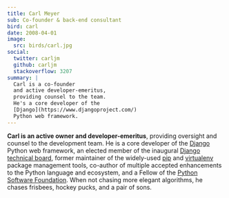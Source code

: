 ```yaml
---
title: Carl Meyer
sub: Co-founder & back-end consultant
bird: carl
date: 2008-04-01
image:
  src: birds/carl.jpg
social:
  twitter: carljm
  github: carljm
  stackoverflow: 3207
summary: |
  Carl is a co-founder
  and active developer-emeritus,
  providing counsel to the team.
  He's a core developer of the
  [Django](https://www.djangoproject.com/)
  Python web framework.
---
```


**Carl is an active owner and developer-emeritus**,
providing oversight and counsel
to the development team.
He is a core developer of the [Django][django] Python web framework,
an elected member of the inaugural [Django technical board][django-tb],
former maintainer of the widely-used [pip][pip] and [virtualenv][virtualenv]
package management tools,
co-author of multiple accepted
enhancements to the Python language and ecosystem,
and a Fellow of the [Python Software Foundation][psf].
When not chasing more elegant algorithms,
he chases frisbees, hockey pucks, and a pair of sons.

[django]: https://www.djangoproject.com/
[django-tb]: https://www.djangoproject.com/weblog/2014/sep/06/inaugural-technical-board-elected/
[pip]: https://pip.pypa.io/
[virtualenv]: https://virtualenv.pypa.io/
[psf]: https://www.python.org/psf/
